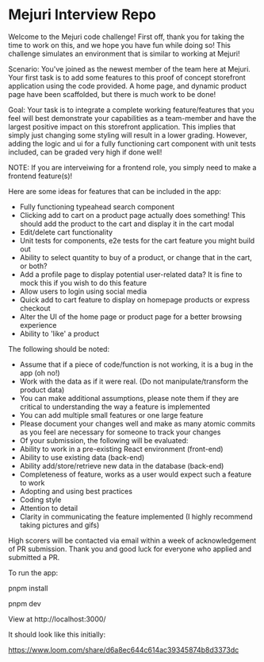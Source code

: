 # Mejuri Interview Repo

Welcome to the Mejuri code challenge! First off, thank you for taking the time to work on this, and we hope you have fun while doing so!
This challenge simulates an environment that is similar to working at Mejuri!

Scenario: You've joined as the newest member of the team here at Mejuri. Your first task is to add some features to this proof of concept storefront application using the code provided. A home page, and dynamic product page have been scaffolded, but there is much work to be done! 

Goal: Your task is to integrate a complete working feature/features that you feel will best demonstrate your capabilities as a team-member and have the largest positive impact on this storefront application. This implies that simply just changing some styling will result in a lower grading. However, adding the logic and ui for a fully functioning cart component with unit tests included, can be graded very high if done well!

NOTE: If you are interveiwing for a frontend role, you simply need to make a frontend feature(s)!

Here are some ideas for features that can be included in the app:

- Fully functioning typeahead search component
- Clicking add to cart on a product page actually does something! This should add the product to the cart and display it in the cart modal
- Edit/delete cart functionality
- Unit tests for components, e2e tests for the cart feature you might build out
- Ability to select quantity to buy of a product, or change that in the cart, or both?
- Add a profile page to display potential user-related data? It is fine to mock this if you wish to do this feature
- Allow users to login using social media
- Quick add to cart feature to display on homepage products or express checkout
- Alter the UI of the home page or product page for a better browsing experience
- Ability to 'like' a product

The following should be noted:

- Assume that if a piece of code/function is not working, it is a bug in the app (oh no!)
- Work with the data as if it were real. (Do not manipulate/transform the product data)
- You can make additional assumptions, please note them if they are critical to understanding the way a feature is implemented
- You can add multiple small features or one large feature
- Please document your changes well and make as many atomic commits as you feel are necessary for someone to track your changes
- Of your submission, the following will be evaluated:
- Ability to work in a pre-existing React environment (front-end)
- Ability to use existing data (back-end)
- Ability add/store/retrieve new data in the database (back-end)
- Completeness of feature, works as a user would expect such a feature to work
- Adopting and using best practices
- Coding style
- Attention to detail
- Clarity in communicating the feature implemented (I highly recommend taking pictures and gifs)

High scorers will be contacted via email within a week of acknowledgement of PR submission. Thank you and good luck for everyone who applied and submitted a PR.


To run the app:

pnpm install

pnpm dev

View at http://localhost:3000/

It should look like this initially:

https://www.loom.com/share/d6a8ec644c614ac39345874b8d3373dc
